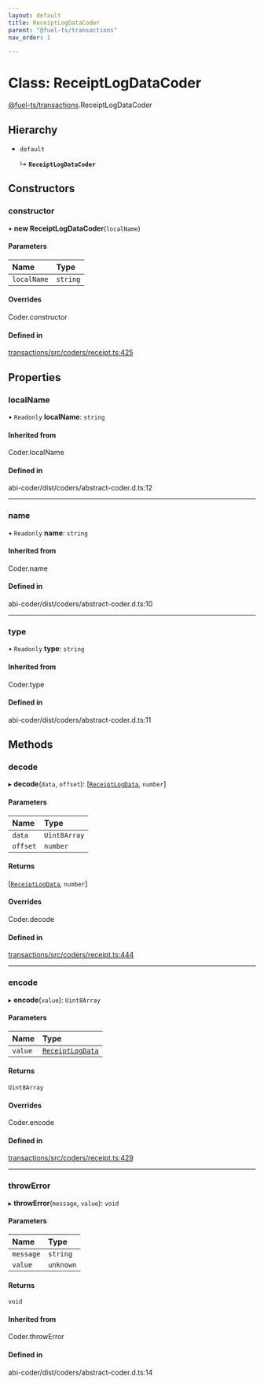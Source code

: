 ```yaml
---
layout: default
title: ReceiptLogDataCoder
parent: "@fuel-ts/transactions"
nav_order: 1

---
```


# Class: ReceiptLogDataCoder

[@fuel-ts/transactions](../index.md).ReceiptLogDataCoder

## Hierarchy

- `default`

  ↳ **`ReceiptLogDataCoder`**

## Constructors

### constructor

• **new ReceiptLogDataCoder**(`localName`)

#### Parameters

| Name | Type |
| :------ | :------ |
| `localName` | `string` |

#### Overrides

Coder.constructor

#### Defined in

[transactions/src/coders/receipt.ts:425](https://github.com/FuelLabs/fuels-ts/blob/master/packages/transactions/src/coders/receipt.ts#L425)

## Properties

### localName

• `Readonly` **localName**: `string`

#### Inherited from

Coder.localName

#### Defined in

abi-coder/dist/coders/abstract-coder.d.ts:12

___

### name

• `Readonly` **name**: `string`

#### Inherited from

Coder.name

#### Defined in

abi-coder/dist/coders/abstract-coder.d.ts:10

___

### type

• `Readonly` **type**: `string`

#### Inherited from

Coder.type

#### Defined in

abi-coder/dist/coders/abstract-coder.d.ts:11

## Methods

### decode

▸ **decode**(`data`, `offset`): [[`ReceiptLogData`](../index.md#receiptlogdata), `number`]

#### Parameters

| Name | Type |
| :------ | :------ |
| `data` | `Uint8Array` |
| `offset` | `number` |

#### Returns

[[`ReceiptLogData`](../index.md#receiptlogdata), `number`]

#### Overrides

Coder.decode

#### Defined in

[transactions/src/coders/receipt.ts:444](https://github.com/FuelLabs/fuels-ts/blob/master/packages/transactions/src/coders/receipt.ts#L444)

___

### encode

▸ **encode**(`value`): `Uint8Array`

#### Parameters

| Name | Type |
| :------ | :------ |
| `value` | [`ReceiptLogData`](../index.md#receiptlogdata) |

#### Returns

`Uint8Array`

#### Overrides

Coder.encode

#### Defined in

[transactions/src/coders/receipt.ts:429](https://github.com/FuelLabs/fuels-ts/blob/master/packages/transactions/src/coders/receipt.ts#L429)

___

### throwError

▸ **throwError**(`message`, `value`): `void`

#### Parameters

| Name | Type |
| :------ | :------ |
| `message` | `string` |
| `value` | `unknown` |

#### Returns

`void`

#### Inherited from

Coder.throwError

#### Defined in

abi-coder/dist/coders/abstract-coder.d.ts:14
